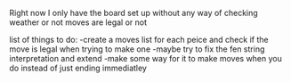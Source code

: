 Right now I only have the board set up without any way of checking weather or not moves are legal or not

list of things to do: 
-create a moves list for each peice and check if the move is legal when trying to make one
-maybe try to fix the fen string interpretation and extend
-make some way for it to make moves when you do instead of just ending immediatley
